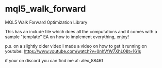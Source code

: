 # mql5_walk_forward
MQL5 Walk Forward Optimization Library

This has an include file which does all the computations and it comes with a sample "template" EA on how to implement everything, enjoy!

p.s. on a slightly older video I made a video on how to get it running on youtube: https://www.youtube.com/watch?v=0nhVfW7XhL0&t=161s

if your on discord you can find me at: alex_88461

